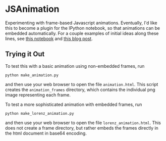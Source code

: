 JSAnimation
===========

Experimenting with frame-based Javascript animations.
Eventually, I'd like this to become a plugin for the IPython notebook, so
that animations can be embedded automatically.  For a couple examples of
initial ideas along these lines, see
[this notebook](http://nbviewer.ipython.org/5573741) and
[this blog post](http://jakevdp.github.io/blog/2013/05/12/embedding-matplotlib-animations/).


Trying it Out
-------------
To test this with a basic animation using non-embedded frames, run

    python make_animation.py

and then use your web browser to open the file ``animation.html``.
This script creates the ``animation_frames`` directory, which contains the
individual png image representing each frame.

To test a more sophisticated animation with embedded frames, run

    python make_lorenz_animation.py

and then use your web browser to open the file ``lorenz_animation.html``.
This does not create a frame directory, but rather embeds the frames directly
in the html document in base64 encoding.